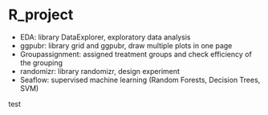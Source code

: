 # R_project
  - EDA: library DataExplorer, exploratory data analysis
  - ggpubr: library grid and ggpubr, draw multiple plots in one page
  - Groupassignment: assigned treatment groups and check efficiency of the grouping
  - randomizr: library randomizr, design experiment 
  - Seaflow: supervised machine learning (Random Forests, Decision Trees, SVM)
  
test
